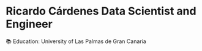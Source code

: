 # **Ricardo Cárdenes** Data Scientist and Engineer

:books: Education: University of Las Palmas de Gran Canaria
